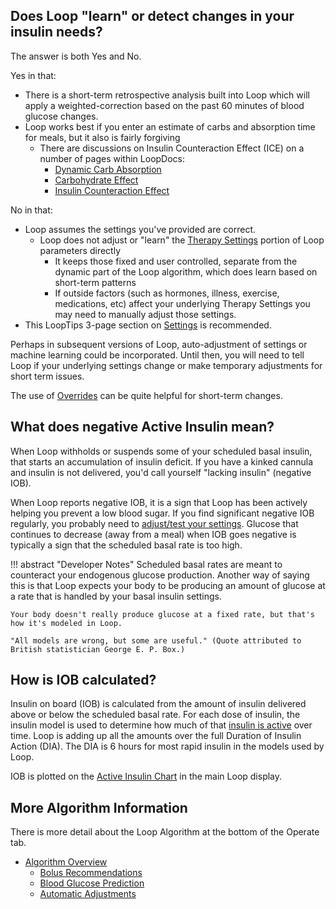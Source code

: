 ## Does Loop "learn" or detect changes in your insulin needs?

The answer is both Yes and No.

Yes in that:

* There is a short-term retrospective analysis built into Loop which will apply a weighted-correction based on the past 60 minutes of blood glucose changes.
* Loop works best if you enter an estimate of carbs and absorption time for meals, but it also is fairly forgiving
    * There are discussions on Insulin Counteraction Effect (ICE) on a number of pages within LoopDocs:
        * [Dynamic Carb Absorption](../operation/features/carbs.md#dynamic-carb-absorption)
        * [Carbohydrate Effect](../operation/algorithm/prediction.md#carbohydrate-effect)
        * [Insulin Counteraction Effect](../operation/features/ice.md)

No in that:

* Loop assumes the settings you've provided are correct.
    * Loop does not adjust or "learn" the [Therapy Settings](../loop-3/therapy-settings.md) portion of Loop parameters directly
        * It keeps those fixed and user controlled, separate from the dynamic part of the Loop algorithm, which does learn based on short-term patterns
        * If outside factors (such as hormones, illness, exercise, medications, etc) affect your underlying Therapy Settings you may need to manually adjust those settings.
* This LoopTips 3-page section on [Settings](https://loopkit.github.io/looptips/settings/overview/) is recommended.


Perhaps in subsequent versions of Loop, auto-adjustment of settings or machine learning could be incorporated. Until then, you will need to tell Loop if your underlying settings change or make temporary adjustments for short term issues.

The use of [Overrides](../operation/features/workout.md) can be quite helpful for short-term changes.

## What does negative Active Insulin mean?

When Loop withholds or suspends some of your scheduled basal insulin, that starts an accumulation of insulin deficit. If you have a kinked cannula and insulin is not delivered, you'd call yourself "lacking insulin" (negative IOB).

When Loop reports negative IOB, it is a sign that Loop has been actively helping you prevent a low blood sugar. If you find significant negative IOB regularly, you probably need to [adjust/test your settings](https://loopkit.github.io/looptips/settings/settings/). Glucose that continues to decrease (away from a meal) when IOB goes negative is typically a sign that the scheduled basal rate is too high.

!!! abstract "Developer Notes"
    Scheduled basal rates are meant to counteract your endogenous glucose production. Another way of saying this is that Loop expects your body to be producing an amount of glucose at a rate that is handled by your basal insulin settings.

    Your body doesn't really produce glucose at a fixed rate, but that's how it's modeled in Loop.

    "All models are wrong, but some are useful." (Quote attributed to British statistician George E. P. Box.)


## How is IOB calculated?

Insulin on board (IOB) is calculated from the amount of insulin delivered above or below the scheduled basal rate. For each dose of insulin, the insulin model is used to determine how much of that [insulin is active](../operation/algorithm/prediction.md#insulin-effect) over time. Loop is adding up all the amounts over the full Duration of Insulin Action (DIA). The DIA is 6 hours for most rapid insulin in the models used by Loop.

IOB is plotted on the [Active Insulin Chart](../loop-3/displays_v3.md#active-insulin-chart) in the main Loop display.

## More Algorithm Information

There is more detail about the Loop Algorithm at the bottom of the Operate tab.

* [Algorithm Overview](../operation/algorithm/overview.md)
    * [Bolus Recommendations](../operation/algorithm/bolus.md)
    * [Blood Glucose Prediction](../operation/algorithm/prediction.md)
    * [Automatic Adjustments](../operation/algorithm/temp-basal.md)

